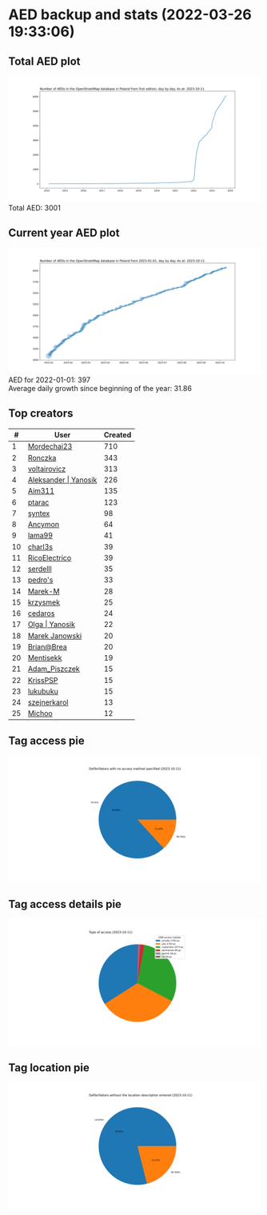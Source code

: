 # AED backup and stats (2022-03-26 19:33:06)


## Total AED plot
![](report_data/total_aed.svg)
Total AED: 3001

## Current year AED plot
![](report_data/current_year_aed.svg)\
AED for 2022-01-01: 397\
Average daily growth since beginning of the year: 31.86

## Top creators
| # | User | Created |
| ------------- | ------------- | ------------- |
| 1 | [Mordechai23](<https://www.openstreetmap.org/user/Mordechai23>) | 710 |
| 2 | [Ronczka](<https://www.openstreetmap.org/user/Ronczka>) | 343 |
| 3 | [voltairovicz](<https://www.openstreetmap.org/user/voltairovicz>) | 313 |
| 4 | [Aleksander &#124; Yanosik](<https://www.openstreetmap.org/user/Aleksander &#124; Yanosik>) | 226 |
| 5 | [Aim311](<https://www.openstreetmap.org/user/Aim311>) | 135 |
| 6 | [ptarac](<https://www.openstreetmap.org/user/ptarac>) | 123 |
| 7 | [syntex](<https://www.openstreetmap.org/user/syntex>) | 98 |
| 8 | [Ancymon](<https://www.openstreetmap.org/user/Ancymon>) | 64 |
| 9 | [lama99](<https://www.openstreetmap.org/user/lama99>) | 41 |
| 10 | [charl3s](<https://www.openstreetmap.org/user/charl3s>) | 39 |
| 11 | [RicoElectrico](<https://www.openstreetmap.org/user/RicoElectrico>) | 39 |
| 12 | [serdelll](<https://www.openstreetmap.org/user/serdelll>) | 35 |
| 13 | [pedro's](<https://www.openstreetmap.org/user/pedro's>) | 33 |
| 14 | [Marek-M](<https://www.openstreetmap.org/user/Marek-M>) | 28 |
| 15 | [krzysmek](<https://www.openstreetmap.org/user/krzysmek>) | 25 |
| 16 | [cedaros](<https://www.openstreetmap.org/user/cedaros>) | 24 |
| 17 | [Olga &#124; Yanosik](<https://www.openstreetmap.org/user/Olga &#124; Yanosik>) | 22 |
| 18 | [Marek Janowski](<https://www.openstreetmap.org/user/Marek Janowski>) | 20 |
| 19 | [Brian@Brea](<https://www.openstreetmap.org/user/Brian@Brea>) | 20 |
| 20 | [Mentisekk](<https://www.openstreetmap.org/user/Mentisekk>) | 19 |
| 21 | [Adam_Piszczek](<https://www.openstreetmap.org/user/Adam_Piszczek>) | 15 |
| 22 | [KrissPSP](<https://www.openstreetmap.org/user/KrissPSP>) | 15 |
| 23 | [lukubuku](<https://www.openstreetmap.org/user/lukubuku>) | 15 |
| 24 | [szejnerkarol](<https://www.openstreetmap.org/user/szejnerkarol>) | 13 |
| 25 | [Michoo](<https://www.openstreetmap.org/user/Michoo>) | 12 |

## Tag access pie
![](report_data/tag_access.svg)

## Tag access details pie
![](report_data/tag_access_details.svg)

## Tag location pie
![](report_data/tag_location.svg)

